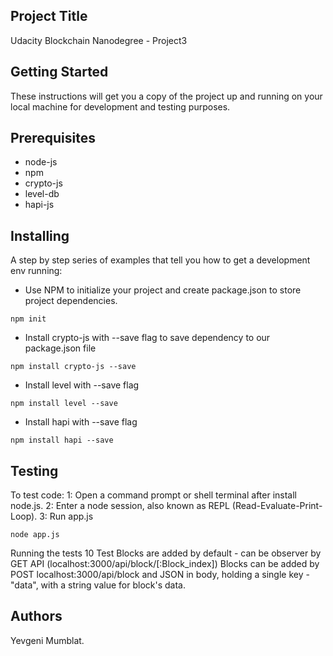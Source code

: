 ## Project Title
Udacity Blockchain Nanodegree - Project3

## Getting Started
These instructions will get you a copy of the project up and running on your local machine for development and testing purposes. 

## Prerequisites
* node-js
* npm
* crypto-js
* level-db
* hapi-js

## Installing
A step by step series of examples that tell you how to get a development env running:
- Use NPM to initialize your project and create package.json to store project dependencies.
```
npm init
```
- Install crypto-js with --save flag to save dependency to our package.json file
```
npm install crypto-js --save
```
- Install level with --save flag
```
npm install level --save
```
- Install hapi with --save flag
```
npm install hapi --save
```

## Testing

To test code:
1: Open a command prompt or shell terminal after install node.js.
2: Enter a node session, also known as REPL (Read-Evaluate-Print-Loop).
3: Run app.js
```
node app.js
```

Running the tests
10 Test Blocks are added by default - can be observer by GET API (localhost:3000/api/block/[:Block_index])
Blocks can be added by POST localhost:3000/api/block and JSON in body, holding a single key - "data", 
with a string value for block's data.

## Authors
Yevgeni Mumblat.